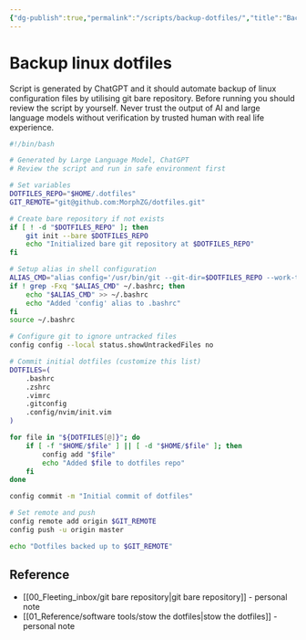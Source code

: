 ```yaml
---
{"dg-publish":true,"permalink":"/scripts/backup-dotfiles/","title":"Backup linux dotfiles","tags":["configuration","linux","dotfiles"]}
---
```



# Backup linux dotfiles

Script is generated by ChatGPT and it should automate backup of linux configuration files by utilising git bare repository. Before running you should review the script by yourself. Never trust the output of AI and large language models without verification by trusted human with real life experience. 

```bash
#!/bin/bash

# Generated by Large Language Model, ChatGPT
# Review the script and run in safe environment first

# Set variables
DOTFILES_REPO="$HOME/.dotfiles"
GIT_REMOTE="git@github.com:MorphZG/dotfiles.git"

# Create bare repository if not exists
if [ ! -d "$DOTFILES_REPO" ]; then
    git init --bare $DOTFILES_REPO
    echo "Initialized bare git repository at $DOTFILES_REPO"
fi

# Setup alias in shell configuration
ALIAS_CMD="alias config='/usr/bin/git --git-dir=$DOTFILES_REPO --work-tree=$HOME'"
if ! grep -Fxq "$ALIAS_CMD" ~/.bashrc; then
    echo "$ALIAS_CMD" >> ~/.bashrc
    echo "Added 'config' alias to .bashrc"
fi
source ~/.bashrc

# Configure git to ignore untracked files
config config --local status.showUntrackedFiles no

# Commit initial dotfiles (customize this list)
DOTFILES=(
    .bashrc
    .zshrc
    .vimrc
    .gitconfig
    .config/nvim/init.vim
)

for file in "${DOTFILES[@]}"; do
    if [ -f "$HOME/$file" ] || [ -d "$HOME/$file" ]; then
        config add "$file"
        echo "Added $file to dotfiles repo"
    fi
done

config commit -m "Initial commit of dotfiles"

# Set remote and push
config remote add origin $GIT_REMOTE
config push -u origin master

echo "Dotfiles backed up to $GIT_REMOTE"
```

## Reference

- [[00_Fleeting_inbox/git bare repository\|git bare repository]] - personal note
- [[01_Reference/software tools/stow the dotfiles\|stow the dotfiles]] - personal note
